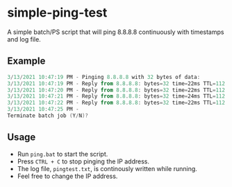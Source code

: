 # simple-ping-test
A simple batch/PS script that will ping 8.8.8.8 continuously with timestamps and log file. 

## Example
```ps1
3/13/2021 10:47:19 PM - Pinging 8.8.8.8 with 32 bytes of data:
3/13/2021 10:47:19 PM - Reply from 8.8.8.8: bytes=32 time=22ms TTL=112
3/13/2021 10:47:20 PM - Reply from 8.8.8.8: bytes=32 time=22ms TTL=112
3/13/2021 10:47:21 PM - Reply from 8.8.8.8: bytes=32 time=24ms TTL=112
3/13/2021 10:47:22 PM - Reply from 8.8.8.8: bytes=32 time=22ms TTL=112
3/13/2021 10:47:25 PM -
Terminate batch job (Y/N)?
```

## Usage
- Run `ping.bat` to start the script.
- Press `CTRL + C` to stop pinging the IP address.
- The log file, `pingtest.txt`, is continously written while running.
- Feel free to change the IP address.
